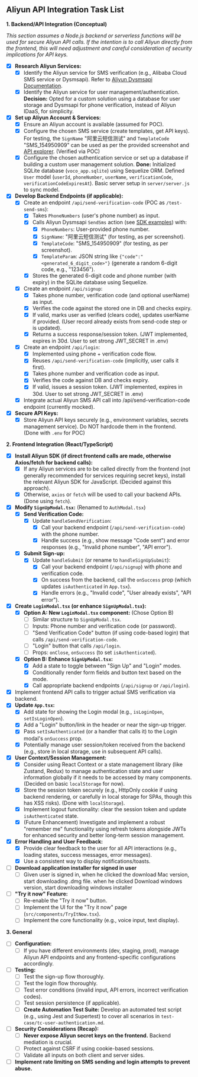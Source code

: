 ## Aliyun API Integration Task List

**1. Backend/API Integration (Conceptual)**

*This section assumes a Node.js backend or serverless functions will be used for secure Aliyun API calls. If the intention is to call Aliyun directly from the frontend, this will need adjustment and careful consideration of security implications for API keys.*

- [x] **Research Aliyun Services:**
    - [x] Identify the Aliyun service for SMS verification (e.g., Alibaba Cloud SMS service or Dysmsapi). Refer to [Aliyun Dysmsapi Documentation](https://next.api.aliyun.com/api/Dysmsapi/2017-05-25/SendSms).
    - [x] Identify the Aliyun service for user management/authentication. **Decision:** Opted for a custom solution using a database for user storage and Dysmsapi for phone verification, instead of Aliyun IDaaS, for simplicity.
- [x] **Set up Aliyun Account & Services:**
    - [x] Ensure an Aliyun account is available (assumed for POC).
    - [x] Configure the chosen SMS service (create templates, get API keys). For testing, the `SignName` "阿里云短信测试" and `TemplateCode` "SMS_154950909" can be used as per the provided screenshot and [API explorer](https://next.api.aliyun.com/api/Dysmsapi/2017-05-25/SendSms?tab=DEMO). (Verified via POC)
    - [x] Configure the chosen authentication service or set up a database if building a custom user management solution. **Done:** Initialized SQLite database (`voco_app.sqlite`) using Sequelize ORM. Defined `User` model (`userId`, `phoneNumber`, `userName`, `verificationCode`, `verificationCodeExpiresAt`). Basic server setup in `server/server.js` to sync model.
- [x] **Develop Backend Endpoints (if applicable):**
    - [x] Create an endpoint `/api/send-verification-code` (POC as `/test-send-sms`):
        - [x] Takes `PhoneNumbers` (user's phone number) as input.
        - [x] Calls Aliyun Dysmsapi `SendSms` action (see [SDK examples](https://next.api.aliyun.com/api-tools/sdk/Dysmsapi?version=2017-05-25&language=typescript-tea&tab=primer-doc)) with:
            - [x] `PhoneNumbers`: User-provided phone number.
            - [x] `SignName`: "阿里云短信测试" (for testing, as per screenshot).
            - [x] `TemplateCode`: "SMS_154950909" (for testing, as per screenshot).
            - [x] `TemplateParam`: JSON string like `{"code":"<generated_6_digit_code>"}` (generate a random 6-digit code, e.g., "123456").
        - [x] Stores the generated 6-digit code and phone number (with expiry) in the SQLite database using Sequelize.
    - [x] Create an endpoint `/api/signup`:
        - [x] Takes phone number, verification code (and optional userName) as input.
        - [x] Verifies the code against the stored one in DB and checks expiry.
        - [x] If valid, marks user as verified (clears code), updates userName if provided. (User record already exists from send-code step or is updated).
        - [x] Returns a success response/session token. (JWT implemented, expires in 30d. User to set strong JWT_SECRET in .env)
    - [x] Create an endpoint `/api/login`:
        - [x] Implemented using phone + verification code flow.
        - [x] Reuses `/api/send-verification-code` (implicitly, user calls it first).
        - [x] Takes phone number and verification code as input.
        - [x] Verifies the code against DB and checks expiry.
        - [x] If valid, issues a session token. (JWT implemented, expires in 30d. User to set strong JWT_SECRET in .env)
    - [x] Integrate actual Aliyun SMS API call into /api/send-verification-code endpoint (currently mocked).
- [x] **Secure API Keys:**
    - [x] Store Aliyun API keys securely (e.g., environment variables, secrets management service). Do NOT hardcode them in the frontend. (Done with `.env` for POC)

**2. Frontend Integration (React/TypeScript)**

- [x] **Install Aliyun SDK (if direct frontend calls are made, otherwise Axios/fetch for backend calls):**
    - [x] If any Aliyun services are to be called directly from the frontend (not generally recommended for services requiring secret keys), install the relevant Aliyun SDK for JavaScript. (Decided against this approach).
    - [x] Otherwise, `axios` or `fetch` will be used to call your backend APIs. (Done using `fetch`).
- [x] **Modify `SignUpModal.tsx`:** (Renamed to `AuthModal.tsx`)
    - [x] **Send Verification Code:**
        - [x] Update `handleSendVerification`:
            - [x] Call your backend endpoint (`/api/send-verification-code`) with the phone number.
            - [x] Handle success (e.g., show message "Code sent") and error responses (e.g., "Invalid phone number", "API error").
    - [x] **Submit Sign-up:**
        - [x] Update `handleSubmit` (or rename to `handleSignUpSubmit`):
            - [x] Call your backend endpoint (`/api/signup`) with phone and verification code.
            - [x] On success from the backend, call the `onSuccess` prop (which updates `isAuthenticated` in `App.tsx`).
            - [x] Handle errors (e.g., "Invalid code", "User already exists", "API error").
- [x] **Create `LoginModal.tsx` (or enhance `SignUpModal.tsx`):**
    - [x] **Option A: New `LoginModal.tsx` component:** (Chose Option B)
        - [ ] Similar structure to `SignUpModal.tsx`.
        - [ ] Inputs: Phone number and verification code (or password).
        - [ ] "Send Verification Code" button (if using code-based login) that calls `/api/send-verification-code`.
        - [ ] "Login" button that calls `/api/login`.
        - [ ] Props: `onClose`, `onSuccess` (to set `isAuthenticated`).
    - [x] **Option B: Enhance `SignUpModal.tsx`:**
        - [x] Add a state to toggle between "Sign Up" and "Login" modes.
        - [x] Conditionally render form fields and button text based on the mode.
        - [x] Call appropriate backend endpoints (`/api/signup` or `/api/login`).
- [x] Implement frontend API calls to trigger actual SMS verification via backend.
- [x] **Update `App.tsx`:**
    - [x] Add state for showing the Login modal (e.g., `isLoginOpen`, `setIsLoginOpen`).
    - [x] Add a "Login" button/link in the header or near the sign-up trigger.
    - [x] Pass `setIsAuthenticated` (or a handler that calls it) to the Login modal's `onSuccess` prop.
    - [x] Potentially manage user session/token received from the backend (e.g., store in local storage, use in subsequent API calls).
- [x] **User Context/Session Management:**
    - [x] Consider using React Context or a state management library (like Zustand, Redux) to manage authentication state and user information globally if it needs to be accessed by many components. (Decided on basic `localStorage` for now).
    - [x] Store the session token securely (e.g., HttpOnly cookie if using backend rendering, or carefully in local storage for SPAs, though this has XSS risks). (Done with `localStorage`).
    - [x] Implement logout functionality: clear the session token and update `isAuthenticated` state.
    - [x] (Future Enhancement) Investigate and implement a robust "remember me" functionality using refresh tokens alongside JWTs for enhanced security and better long-term session management.
- [x] **Error Handling and User Feedback:**
    - [x] Provide clear feedback to the user for all API interactions (e.g., loading states, success messages, error messages).
    - [x] Use a consistent way to display notifications/toasts.
- [ ] **Download application installer for signed in user**
    - [ ] Given user is signed in, when he clicked the download Mac version, start downloading .dmg file. when he clicked Download windows version, start downloading windows installer
- [ ] **"Try it now" Feature:**
    - [ ] Re-enable the "Try it now" button.
    - [ ] Implement the UI for the "Try it now" page (`src/components/TryItNow.tsx`).
    - [ ] Implement the core functionality (e.g., voice input, text display).

**3. General**

- [ ] **Configuration:**
    - [ ] If you have different environments (dev, staging, prod), manage Aliyun API endpoints and any frontend-specific configurations accordingly.
- [ ] **Testing:**
    - [ ] Test the sign-up flow thoroughly.
    - [ ] Test the login flow thoroughly.
    - [ ] Test error conditions (invalid input, API errors, incorrect verification codes).
    - [ ] Test session persistence (if applicable).
    - [ ] **Create Automation Test Suite:** Develop an automated test script (e.g., using Jest and Supertest) to cover all scenarios in `test-case/tc-user-authentication.md`.
- [ ] **Security Considerations (Recap):**
    - [ ] **Never expose Aliyun secret keys on the frontend.** Backend mediation is crucial.
    - [ ] Protect against CSRF if using cookie-based sessions.
    - [ ] Validate all inputs on both client and server sides.
- [ ] **Implement rate limiting on SMS sending and login attempts to prevent abuse.** 